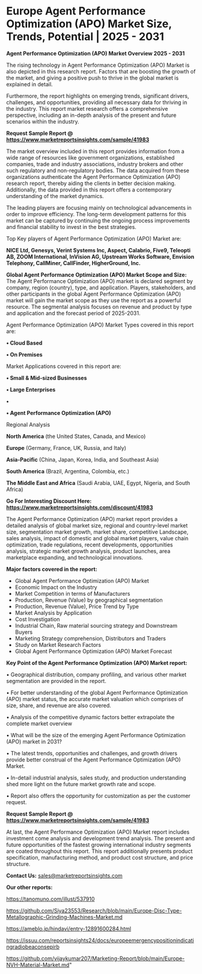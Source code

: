 # Europe Agent Performance Optimization (APO) Market Size, Trends, Potential | 2025 - 2031

<Strong> Agent Performance Optimization (APO) Market Overview 2025 - 2031</strong>

The rising technology in Agent Performance Optimization (APO) Market is also depicted in this research report. Factors that are boosting the growth of the market, and giving a positive push to thrive in the global market is explained in detail.

Furthermore, the report highlights on emerging trends, significant drivers, challenges, and opportunities, providing all necessary data for thriving in the industry. This report market research offers a comprehensive perspective, including an in-depth analysis of the present and future scenarios within the industry.

<strong>Request Sample Report @ <a href=https://www.marketreportsinsights.com/sample/41983>https://www.marketreportsinsights.com/sample/41983</a></strong>

The market overview included in this report provides information from a wide range of resources like government organizations, established companies, trade and industry associations, industry brokers and other such regulatory and non-regulatory bodies. The data acquired from these organizations authenticate the Agent Performance Optimization (APO) research report, thereby aiding the clients in better decision making. Additionally, the data provided in this report offers a contemporary understanding of the market dynamics.

The leading players are focusing mainly on technological advancements in order to improve efficiency. The long-term development patterns for this market can be captured by continuing the ongoing process improvements and financial stability to invest in the best strategies.

Top Key players of Agent Performance Optimization (APO) Market are:

<strong>NICE Ltd, Genesys, Verint Systems Inc, Aspect, Calabrio, Five9, Teleopti AB, ZOOM International, InVision AG, Upstream Works Software, Envision Telephony, CallMiner, CallFinder, HigherGround, Inc.</strong>

<strong><b>Global Agent Performance Optimization (APO) Market Scope and Size:</b></strong>
The Agent Performance Optimization (APO) market is declared segment by company, region (country), type, and application. Players, stakeholders, and other participants in the global Agent Performance Optimization (APO) market will gain the market scope as they use the report as a powerful resource. The segmental analysis focuses on revenue and product by type and application and the forecast period of 2025-2031.

Agent Performance Optimization (APO) Market Types covered in this report are:

<strong>•  Cloud Based

•  On Premises</strong>

Market Applications covered in this report are:

<strong>•  Small & Mid-sized Businesses

•  Large Enterprises

•  

•  Agent Performance Optimization (APO)</strong> 

Regional Analysis

<strong>North America</strong> (the United States, Canada, and Mexico)

<strong>Europe</strong> (Germany, France, UK, Russia, and Italy)

<strong>Asia-Pacific</strong> (China, Japan, Korea, India, and Southeast Asia)

<strong>South America</strong> (Brazil, Argentina, Colombia, etc.)

<strong>The Middle East and Africa</strong> (Saudi Arabia, UAE, Egypt, Nigeria, and South Africa)

<strong>Go For Interesting Discount Here: <a href=https://www.marketreportsinsights.com/discount/41983>https://www.marketreportsinsights.com/discount/41983</a></strong>

The Agent Performance Optimization (APO) market report provides a detailed analysis of global market size, regional and country-level market size, segmentation market growth, market share, competitive Landscape, sales analysis, impact of domestic and global market players, value chain optimization, trade regulations, recent developments, opportunities analysis, strategic market growth analysis, product launches, area marketplace expanding, and technological innovations.

<strong><b>Major factors covered in the report:</b></strong>
<ul>
  <li>Global Agent Performance Optimization (APO) Market </li>
  <li>Economic Impact on the Industry</li>
  <li>Market Competition in terms of Manufacturers</li>
  <li>Production, Revenue (Value) by geographical segmentation</li>
  <li>Production, Revenue (Value), Price Trend by Type</li>
  <li>Market Analysis by Application</li>
  <li>Cost Investigation</li>
  <li>Industrial Chain, Raw material sourcing strategy and Downstream Buyers</li>
  <li>Marketing Strategy comprehension, Distributors and Traders</li>
  <li>Study on Market Research Factors</li>
  <li>Global Agent Performance Optimization (APO) Market Forecast</li>
</ul>

<strong><b>Key Point of the Agent Performance Optimization (APO) Market report:</b></strong>

• Geographical distribution, company profiling, and various other market segmentation are provided in the report.

• For better understanding of the global Agent Performance Optimization (APO) market status, the accurate market valuation which comprises of size, share, and revenue are also covered.

• Analysis of the competitive dynamic factors better extrapolate the complete market overview

• What will be the size of the emerging Agent Performance Optimization (APO) market in 2031?

• The latest trends, opportunities and challenges, and growth drivers provide better construal of the Agent Performance Optimization (APO) Market.

• In-detail industrial analysis, sales study, and production understanding shed more light on the future market growth rate and scope.

• Report also offers the opportunity for customization as per the customer request.

<strong>Request Sample Report @ <a href=https://www.marketreportsinsights.com/sample/41983>https://www.marketreportsinsights.com/sample/41983</a></strong>

At last, the Agent Performance Optimization (APO) Market report includes investment come analysis and development trend analysis. The present and future opportunities of the fastest growing international industry segments are coated throughout this report. This report additionally presents product specification, manufacturing method, and product cost structure, and price structure.

<strong>Contact Us:</strong>
sales@marketreportsinsights.com

<strong>Our other reports:</strong>

<a href=https://tanomuno.com/illust/537910>https://tanomuno.com/illust/537910</a>

<a href=https://github.com/Siya23553/Research/blob/main/Europe-Disc-Type-Metallographic-Grinding-Machines-Market.md>https://github.com/Siya23553/Research/blob/main/Europe-Disc-Type-Metallographic-Grinding-Machines-Market.md</a>

<a href=https://ameblo.jp/hindavi/entry-12891600284.html>https://ameblo.jp/hindavi/entry-12891600284.html</a>

<a href=https://issuu.com/reportsinsights24/docs/europeemergencypositionindicatingradiobeaconsepirb>https://issuu.com/reportsinsights24/docs/europeemergencypositionindicatingradiobeaconsepirb</a>

<a href=https://github.com/vijaykumar207/Marketing-Report/blob/main/Europe-NVH-Material-Market.md>https://github.com/vijaykumar207/Marketing-Report/blob/main/Europe-NVH-Material-Market.md</a>"

